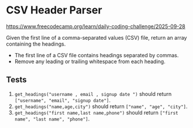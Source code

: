 # CSV Header Parser

https://www.freecodecamp.org/learn/daily-coding-challenge/2025-09-28

Given the first line of a comma-separated values (CSV) file, return an array containing the headings.

- The first line of a CSV file contains headings separated by commas.
- Remove any leading or trailing whitespace from each heading.

## Tests

1. `get_headings("username , email , signup date ")` should return `["username", "email", "signup date"]`.
1. `get_headings("name,age,city")` should return `["name", "age", "city"]`.
1. `get_headings("first name,last name,phone")` should return `["first name", "last name", "phone"]`.
